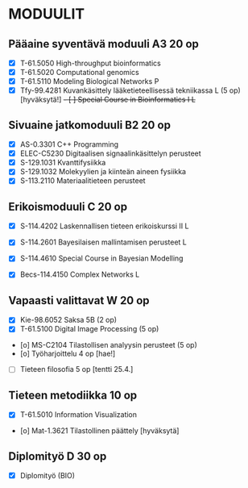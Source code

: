 MODUULIT
========

Pääaine syventävä moduuli A3		20 op
---------------------------------------------
- [X] T-61.5050 High-throughput bioinformatics                          
- [X] T-61.5020 Computational genomics                                  
- [X] T-61.5110 Modeling Biological Networks P                          
- [X] Tfy-99.4281 Kuvankäsittely lääketieteellisessä tekniikassa L (5 op) [hyväksytä!]
~~- [ ] Special Course in Bioinformatics I L~~

Sivuaine jatkomoduuli B2		20 op
---------------------------------------------
- [X] AS-0.3301 C++ Programming                                    
- [X] ELEC-C5230 Digitaalisen signaalinkäsittelyn perusteet 
- [X] S-129.1031 Kvanttifysiikka                                   
- [X] S-129.1032 Molekyylien ja kiinteän aineen fysiikka           
- [X] S-113.2110 Materiaalitieteen perusteet                       

Erikoismoduuli C			20 op
---------------------------------------------
- [X] S-114.4202 Laskennallisen tieteen erikoiskurssi II L   
- [X] S-114.2601 Bayesilaisen mallintamisen perusteet L      
- [X] S-114.4610 Special Course in Bayesian Modelling        
- [X] Becs-114.4150 Complex Networks L


Vapaasti valittavat W			20 op
---------------------------------------------
- [X] Kie-98.6052 Saksa 5B  (2 op)
- [X] T-61.5100 Digital Image Processing (5 op)
- [o] MS-C2104 Tilastollisen analyysin perusteet (5 op)
- [o] Työharjoittelu 4 op [hae!]
- [ ] Tieteen filosofia 5 op [tentti 25.4.]

Tieteen metodiikka			10 op
---------------------------------------------
- [X] T-61.5010 Information Visualization               
- [o] Mat-1.3621 Tilastollinen päättely [hyväksytä]

Diplomityö D				30 op
---------------------------------------------
- [x] Diplomityö (BIO)



